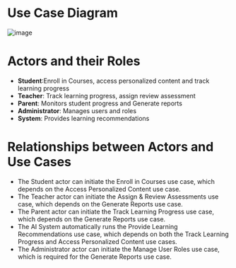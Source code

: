 # Use Case Diagram
![image](https://github.com/user-attachments/assets/1e7d6fa4-e9a4-4678-b4a8-e0c55d84a987)
# Actors and their Roles
- **Student**:Enroll in Courses, access personalized content and track learning progress
- **Teacher**: Track learning progress, assign review assessment
- **Parent**: Monitors student progress and Generate reports
- **Administrator**: Manages users and roles
- **System**: Provides learning recommendations

# Relationships between Actors and Use Cases
- The Student actor can initiate the Enroll in Courses use case, which depends on the Access Personalized Content use case.
- The Teacher actor can initiate the Assign & Review Assessments use case, which depends on the Generate Reports use case.
- The Parent actor can initiate the Track Learning Progress use case, which depends on the Generate Reports use case.
- The AI System automatically runs the Provide Learning Recommendations use case, which depends on both the Track Learning Progress and Access Personalized Content use cases.
- The Administrator actor can initiate the Manage User Roles use case, which is required for the Generate Reports use case.

